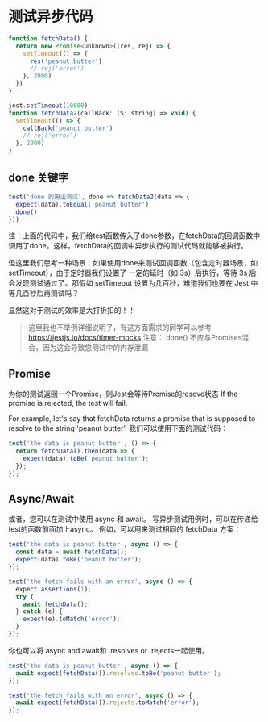 # 测试异步代码

```js
function fetchData() {
  return new Promise<unknown>((res, rej) => {
    setTimeout(() => {
      res('peanut butter')
      // rej('error')
    }, 2000)
  })
}

jest.setTimeout(10000)
function fetchData2(callBack: (S: string) => void) {
  setTimeout(() => {
    callBack('peanut butter')
    // rej('error')
  }, 2000)
}
```

## done 关键字

```js
test('done 的用法测试', done => fetchData2(data => {
  expect(data).toEqual('peanut butter')
  done()
}))
```
注：上面的代码中，我们给test函数传入了done参数，在fetchData的回调函数中调用了done。这样，fetchData的回调中异步执行的测试代码就能够被执行。

但这里我们思考一种场景：如果使用done来测试回调函数（包含定时器场景，如setTimeout），由于定时器我们设置了 一定的延时（如 3s）后执行，等待 3s 后会发现测试通过了。那假如 setTimeout 设置为几百秒，难道我们也要在 Jest 中等几百秒后再测试吗？

显然这对于测试的效率是大打折扣的！！

>这里我也不举例详细说明了，有这方面需求的同学可以参考<https://jestjs.io/docs/timer-mocks>
注意： done() 不应与Promises混合，因为这会导致您测试中的内存泄漏

## Promise

为你的测试返回一个Promise，则Jest会等待Promise的resove状态 If the promise is rejected, the test will fail.

For example, let's say that fetchData returns a promise that is supposed to resolve to the string 'peanut butter'. 我们可以使用下面的测试代码︰

```js
test('the data is peanut butter', () => {
  return fetchData().then(data => {
    expect(data).toBe('peanut butter');
  });
});
```

## Async/Await

或者，您可以在测试中使用 async 和 await。 写异步测试用例时，可以在传递给test的函数前面加上async。 例如，可以用来测试相同的 fetchData 方案︰


```js
test('the data is peanut butter', async () => {
  const data = await fetchData();
  expect(data).toBe('peanut butter');
});

test('the fetch fails with an error', async () => {
  expect.assertions(1);
  try {
    await fetchData();
  } catch (e) {
    expect(e).toMatch('error');
  }
});
```

你也可以将 async and await和 .resolves or .rejects一起使用。
```js
test('the data is peanut butter', async () => {
  await expect(fetchData()).resolves.toBe('peanut butter');
});

test('the fetch fails with an error', async () => {
  await expect(fetchData()).rejects.toMatch('error');
});
```
